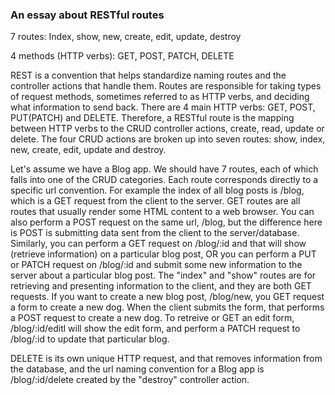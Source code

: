### An essay about RESTful routes ###

7 routes: Index, show, new, create, edit, update, destroy

4 methods (HTTP verbs): GET, POST, PATCH, DELETE

REST is a convention that helps standardize naming routes and the controller actions that handle them. Routes are responsible for taking types of request methods, sometimes referred to as HTTP verbs, and deciding what information to send back. There are 4 main HTTP verbs: GET, POST, PUT(PATCH) and DELETE. Therefore, a RESTful route is the mapping between HTTP verbs to the CRUD controller actions, create, read, update or delete. The four CRUD actions are broken up into seven routes: show, index, new, create, edit, update and destroy. 

Let's assume we have a Blog app. We should have 7 routes, each of which falls into one of the CRUD categories. Each route corresponds directly to a specific url convention. For example the index of all blog posts is /blog, which is a GET request from the client to the server. GET routes are all routes that usually render some HTML content to a web browser. You can also perform a POST request on the same url, /blog, but the difference here is POST is submitting data sent from the client to the server/database. Similarly, you can perform a GET request on /blog/:id and that will show (retrieve information) on a particular blog post, OR you can perform a PUT or PATCH request on /blog/:id and submit some new information to the server about a particular blog post. The "index" and "show" routes are for retrieving and presenting information to the client, and they are both GET requests. If you want to create a new blog post, /blog/new, you GET request a form to create a new dog. When the client submits the form, that performs a POST request to create a new dog. To retreive or GET an edit form, /blog/:id/editl will show the edit form, and perform a PATCH request to /blog/:id to update that particular blog.

DELETE is its own unique HTTP request, and that removes information from the database, and the url naming convention for a Blog app is /blog/:id/delete created by the "destroy" controller action. 
